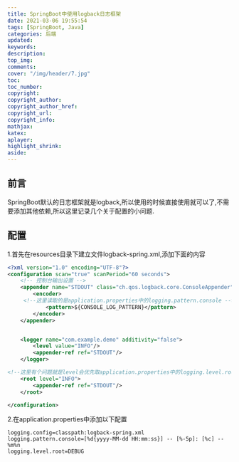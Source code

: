 ```yaml
---
title: SpringBoot中使用logback日志框架
date: 2021-03-06 19:55:54
tags: [SpringBoot, Java]
categories: 后端
updated:
keywords:
description:
top_img:
comments:
cover: "/img/header/7.jpg"
toc:
toc_number:
copyright:
copyright_author:
copyright_author_href:
copyright_url:
copyright_info:
mathjax:
katex:
aplayer:
highlight_shrink:
aside:
---
```



## 前言
SpringBoot默认的日志框架就是logback,所以使用的时候直接使用就可以了,不需要添加其他依赖,所以这里记录几个关于配置的小问题.
## 配置
1.首先在resources目录下建立文件logback-spring.xml,添加下面的内容
```xml
<?xml version="1.0" encoding="UTF-8"?>
<configuration scan="true" scanPeriod="60 seconds">
    <!-- 控制台输出设置 -->
    <appender name="STDOUT" class="ch.qos.logback.core.ConsoleAppender">
        <encoder>
	 <!--这里读取的是application.properties中的logging.pattern.console -->
            <pattern>${CONSOLE_LOG_PATTERN}</pattern>
        </encoder>
    </appender>


    <logger name="com.example.demo" additivity="false">
        <level value="INFO"/>
        <appender-ref ref="STDOUT"/>
    </logger>

<!--这里有个问题就是level会优先取application.properties中的logging.level.root属性,所以如果按照下面的application.properties中的配置,这里的日志级别实际上是DEBUG-->
    <root level="INFO">
        <appender-ref ref="STDOUT"/>
    </root>

</configuration>

```
2.在application.properties中添加以下配置
```properties
logging.config=classpath:logback-spring.xml
logging.pattern.console=[%d{yyyy-MM-dd HH:mm:ss}] -- [%-5p]: [%c] -- %m%n
logging.level.root=DEBUG
```
